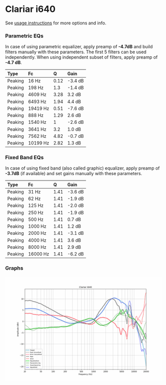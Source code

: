 # Clariar i640
See [usage instructions](https://github.com/jaakkopasanen/AutoEq#usage) for more options and info.

### Parametric EQs
In case of using parametric equalizer, apply preamp of **-4.7dB** and build filters manually
with these parameters. The first 5 filters can be used independently.
When using independent subset of filters, apply preamp of **-4.7 dB**.

| Type    | Fc       |    Q | Gain    |
|:--------|:---------|:-----|:--------|
| Peaking | 16 Hz    | 0.12 | -3.4 dB |
| Peaking | 198 Hz   | 1.3  | -1.4 dB |
| Peaking | 4609 Hz  | 3.28 | 3.2 dB  |
| Peaking | 6493 Hz  | 1.94 | 4.4 dB  |
| Peaking | 19419 Hz | 0.51 | -7.6 dB |
| Peaking | 888 Hz   | 1.29 | 2.6 dB  |
| Peaking | 1540 Hz  | 1    | -2.6 dB |
| Peaking | 3641 Hz  | 3.2  | 1.0 dB  |
| Peaking | 7562 Hz  | 4.82 | -0.7 dB |
| Peaking | 10199 Hz | 2.82 | 1.3 dB  |

### Fixed Band EQs
In case of using fixed band (also called graphic) equalizer, apply preamp of **-3.7dB**
(if available) and set gains manually with these parameters.

| Type    | Fc       |    Q | Gain    |
|:--------|:---------|:-----|:--------|
| Peaking | 31 Hz    | 1.41 | -3.6 dB |
| Peaking | 62 Hz    | 1.41 | -1.9 dB |
| Peaking | 125 Hz   | 1.41 | -2.0 dB |
| Peaking | 250 Hz   | 1.41 | -1.9 dB |
| Peaking | 500 Hz   | 1.41 | 0.7 dB  |
| Peaking | 1000 Hz  | 1.41 | 1.2 dB  |
| Peaking | 2000 Hz  | 1.41 | -3.1 dB |
| Peaking | 4000 Hz  | 1.41 | 3.6 dB  |
| Peaking | 8000 Hz  | 1.41 | 2.9 dB  |
| Peaking | 16000 Hz | 1.41 | -6.2 dB |

### Graphs
![](./Clariar%20i640.png)
